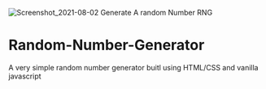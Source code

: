 ![Screenshot_2021-08-02 Generate A random Number RNG](https://user-images.githubusercontent.com/67560520/127852541-a2867b00-8540-418b-97c7-d2aa1a326176.png)
# Random-Number-Generator
A very simple random number generator buitl using HTML/CSS and vanilla javascript
